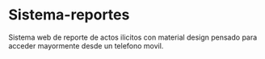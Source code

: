 # Sistema-reportes
Sistema web de reporte de actos ilicitos con material design pensado para acceder mayormente desde un telefono movil.
